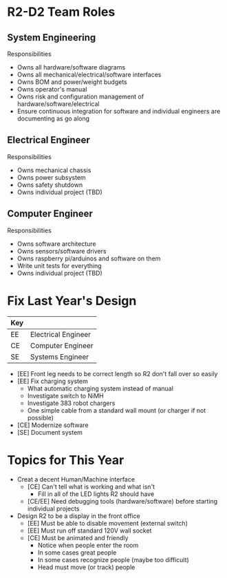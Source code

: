 # R2-D2 Team Roles

## System Engineering

Responsibilities

- Owns all hardware/software diagrams
- Owns all mechanical/electrical/software interfaces
- Owns BOM and power/weight budgets
- Owns operator's manual
- Owns risk and configuration management of hardware/software/electrical
- Ensure continuous integration for software and individual engineers are documenting as go along

## Electrical Engineer

Responsibilities

- Owns mechanical chassis
- Owns power subsystem
- Owns safety shutdown
- Owns individual project (TBD)

## Computer Engineer

Responsibilities

- Owns software architecture
- Owns sensors/software drivers
- Owns raspberry pi/arduinos and software on them
- Write unit tests for everything
- Owns individual project (TBD)

# Fix Last Year's Design

| Key |                     |
|-----|---------------------|
|EE   | Electrical Engineer |
|CE   | Computer Engineer   |
|SE   | Systems Engineer    |

- [EE] Front leg needs to be correct length so R2 don't fall over so easily
- [EE] Fix charging system
    - What automatic charging system instead of manual
    - Investigate switch to NiMH
    - Investigate 383 robot chargers
    - One simple cable from a standard wall mount (or charger if not possible) 
- [CE] Modernize software
- [SE] Document system

# Topics for This Year

- Creat a decent Human/Machine interface
    - [CE] Can't tell what is working and what isn't
        - Fill in all of the LED lights R2 should have
    - [CE/EE] Need debugging tools (hardware/software) before starting individual projects
- Design R2 to be a display in the front office
    - [EE] Must be able to disable movement (external switch)
    - [EE] Must run off standard 120V wall socket
    - [CE] Must be animated and friendly
        - Notice when people enter the room
        - In some cases great people
        - In some cases recognize people (maybe too difficult)
        - Head must move (or track) people
